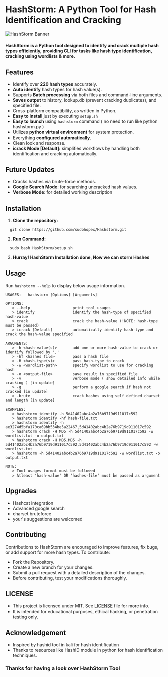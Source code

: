# HashStorm: A Python Tool for Hash Identification and Cracking

![HashStorm Banner](https://sudohopex.github.io/pages/project-docs/asset/hashstorm-banner-v2.png)

#### HashStorm is a Python tool designed to identify and crack multiple hash types efficiently, providing CLI for tasks like hash type identification, cracking using wordlists & more. 

## Features
- Identify over **220 hash types** accurately.
- **Auto identify** hash types for hash value(s).
- Supports **Batch processing** via both files and command-line arguments.
- **Saves output** to history, lookup.db (prevent cracking duplicates), and specified file.
- Cross-platform compatibility, as written in Python.
- **Easy to install** just by executing `setup.sh`
- **Easy to launch** using `hashstorm` command ( no need to run like python hashstorm.py )
- Utilizes **python virtual environment** for system protection.
- Everything **configured automatically**.
- Clean look and response.
- **icrack Mode [Default]:** simplifies workflows by handling both identification and cracking automatically.

## Future Updates
- Cracks hashes via brute-force methods.
- **Google Search Mode**: for searching uncracked hash values.
- **Verbose Mode**: for detailed working description

## Installation

1. **Clone the repository:**
  ```
    git clone https://github.com/sudohopex/Hashstorm.git
  ```

2. **Run Command:** 
  ```
    sudo bash HashStorm/setup.sh
  ```

3. **Hurray! HashStorm Installation done, Now we can storm Hashes**

## Usage
Run `hashstorm --help` to display below usage information.

```
USAGES:   hashstorm [Options] [Arguments]
      
OPTIONS:
   > --help                   print tool usages
   > identify                 identify the hash-type of specified hash-value
   > crack                    crack the hash-value (!NOTE: hash-type must be passed)
   > icrack [Default]         automatically identify hash-type and crack the hash-value specified
      
ARGUMENTS:
   > -h <hash-value(s)>       add one or more hash-value to crack or identify followed by ','
   > -hf <hashes file>        pass a hash file
   > -H <hash-type(s)>        pass hash-type to crack
   > -w <wordlist-path>       specify wordlist to use for cracking hash
   > -o <output-file>         save result in specified file
   > -v                       verbose mode ( show detailed info while cracking ) [in update]
   > -g                       perform a google search if hash not cracked [in update]
   > -brute                   crack hashes using self defined charset and length [in update]

EXAMPLES:
   > hashstorm identify -h 5d41402abc4b2a76b9719d911017c592
   > hashstorm identify -hf hash-file.txt
   > hashstorm identify -h ae3274d5bfa170ca69bb534be5a22467,5d41402abc4b2a76b9719d911017c592
   > hashstorm crack -H MD5 -h 5d41402abc4b2a76b9719d911017c592 -w wordlist.txt -o output.txt
   > hashstorm crack -H MD5,MD5 -h 5d41402abc4b2a76b9719d911017c592,5d41402abc4b2a76b9719d911017c592 -w wordlist.txt
   > hashstorm -h 5d41402abc4b2a76b9719d911017c592 -w wordlist.txt -o output.txt
   
NOTE: 
   > Tool usages format must be followed
   > Atleast 'hash-value' OR 'hashes-file' must be passed as argument
```

## Upgrades
- Hashcat integration
- Advanced google search
- charset bruteforce
- your's suggestions are welcomed

## Contributing
Contributions to HashStorm are encouraged to improve features, fix bugs, or add support for more hash types. 
To contribute:
- Fork the Repository.
- Create a new branch for your changes.
- Submit a pull request with a detailed description of the changes.
- Before contributing, test your modifications thoroughly.

## LICENSE
- This project is licensed under MIT. See [LICENSE](LICENSE) file for more info.
- It is intended for educational purposes, ethical hacking, or penetration testing only.

## Acknowledgement
- Inspired by hashid tool in kali for hash identification
- Thanks to resources like HashID module in python for hash identification techniques.

### Thanks for having a look over HashStorm Tool

